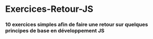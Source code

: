 # Exercices-Retour-JS

### 10 exercices simples afin de faire une retour sur quelques principes de base en développement JS
